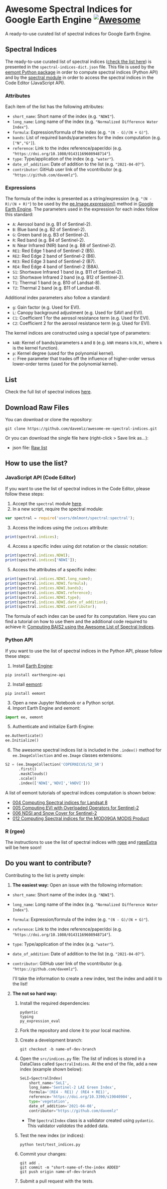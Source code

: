 # Awesome Spectral Indices for Google Earth Engine [![Awesome](https://cdn.rawgit.com/sindresorhus/awesome/d7305f38d29fed78fa85652e3a63e154dd8e8829/media/badge.svg)](https://github.com/sindresorhus/awesome)

A ready-to-use curated list of spectral indices for Google Earth Engine.

## Spectral Indices

The ready-to-use curated list of spectral indices ([check the list here](https://github.com/davemlz/awesome-ee-spectral-indices/blob/main/output/spectral-indices-dict.json)) is presented in the `spectral-indices-dict.json` file. This file is used by the [eemont Python package](https://github.com/davemlz/eemont) in order to compute spectral indices (Python API) and by the [spectral module](https://code.earthengine.google.com/?accept_repo=users/dmlmont/spectral) in order to access the spectral indices in the Code Editor (JavaScript API).

### Attributes

Each item of the list has the following attributes:

- `short_name`: Short name of the index (e.g. `"NDWI"`).
- `long_name`: Long name of the index (e.g. `"Normalized Difference Water Index"`).
- `formula`: Expression/formula of the index (e.g. `"(N - G)/(N + G)"`).
- `bands`: List of required bands/parameters for the index computation (e.g. `["N","G"]`).
- `reference`: Link to the index reference/paper/doi (e.g. `"https://doi.org/10.1080/01431169608948714"`).
- `type`: Type/application of the index (e.g. `"water"`).
- `date_of_addition`: Date of addition to the list (e.g. `"2021-04-07"`).
- `contributor`: GitHub user link of the vcontributor (e.g. `"https://github.com/davemlz"`).

### Expressions

The formula of the index is presented as a string/expression (e.g. `"(N - R)/(N + R)"`) to be used by the [ee.Image.expression()](https://developers.google.com/earth-engine/apidocs/ee-image-expression) method in [Google Earth Engine](https://earthengine.google.com/). The parameters used in the expression for each index follow this standard:

- `A`: Aerosol band (e.g. B1 of Sentinel-2).
- `B`: Blue band (e.g. B2 of Sentinel-2).
- `G`: Green band (e.g. B3 of Sentinel-2).
- `R`: Red band (e.g. B4 of Sentinel-2).
- `N`: Near Infrared (NIR) band (e.g. B8 of Sentinel-2).
- `RE1`: Red Edge 1 band of Sentinel-2 (B5).
- `RE2`: Red Edge 2 band of Sentinel-2 (B6).
- `RE3`: Red Edge 3 band of Sentinel-2 (B7).
- `RE4`: Red Edge 4 band of Sentinel-2 (B8A).
- `S1`: Shortwave Infrared 1 band (e.g. B11 of Sentinel-2).
- `S2`: Shortwave Infrared 2 band (e.g. B12 of Sentinel-2).
- `T1`: Thermal 1 band (e.g. B10 of Landsat-8).
- `T2`: Thermal 2 band (e.g. B11 of Landsat-8).

Additional index parameters also follow a standard:

- `g`: Gain factor (e.g. Used for EVI).
- `L`: Canopy background adjustment (e.g. Used for SAVI and EVI).
- `C1`: Coefficient 1 for the aerosol resistance term (e.g. Used for EVI).
- `C2`: Coefficient 2 for the aerosol resistance term (e.g. Used for EVI).

The kernel indices are constructed using a special type of parameters:

- `kAB`: Kernel of bands/parameters `A` and `B` (e.g. `kNR` means `k(N,R)`, where `k` is the kernel function).
- `p`: Kernel degree (used for the polynomial kernel).
- `c`: Free parameter that trades off the influence of higher-order versus lower-order terms (used for the polynomial kernel).

## List

Check the full list of spectral indices [here](https://github.com/davemlz/awesome-ee-spectral-indices/blob/main/output/spectral-indices-dict.json).

## Download Raw Files

You can download or clone the repository:

```
git clone https://github.com/davemlz/awesome-ee-spectral-indices.git
```

Or you can download the single file here (right-click > Save link as...):

- json file: [Raw list](https://github.com/davemlz/awesome-ee-spectral-indices/blob/main/output/spectral-indices-dict.json)

## How to use the list?

### JavaScript API (Code Editor)

If you want to use the list of spectral indices in the Code Editor, please follow these steps:

1. Accept the `spectral` module [here](https://code.earthengine.google.com/?accept_repo=users/dmlmont/spectral).
2. In a new script, require the spectral module:

```javascript
var spectral = require('users/dmlmont/spectral:spectral');
```

3. Access the indices using the `indices` attribute:

```javascript
print(spectral.indices);
```

4. Access a specific index using dot notation or the classic notation:

```javascript
print(spectral.indices.NDWI);
print(spectral.indices['NDWI']);
```

5. Access the attributes of a specific index:

```javascript
print(spectral.indices.NDWI.long_name);
print(spectral.indices.NDWI.formula);
print(spectral.indices.NDWI.bands);
print(spectral.indices.NDWI.reference);
print(spectral.indices.NDWI.type);
print(spectral.indices.NDWI.date_of_addition);
print(spectral.indices.NDWI.contributor);
```

The formula of each index can be used for its computation. Here you can find a tutorial on how to use them and the additional code required to achieve it: [Computing BAIS2 using the Awesome List of Spectral Indices](https://code.earthengine.google.com/15716a9f3e91e454538eebe1dcb5efbe).

### Python API

If you want to use the list of spectral indices in the Python API, please follow these steps:

1. Install [Earth Engine](https://developers.google.com/earth-engine/guides/python_install):

```
pip install earthengine-api
```

2. Install [eemont](https://github.com/davemlz/eemont):

```
pip install eemont
```

3. Open a new Jupyter Notebook or a Python script.
4. Import Earth Engine and eemont:

```python
import ee, eemont
```

5. Authenticate and initialize Earth Engine:

```python
ee.Authenticate()
ee.Initialize()
```

6. The awesome spectral indices list is included in the `.index()` method for `ee.ImageCollection` and `ee.Image` classes extensions:

```python
S2 = (ee.ImageCollection('COPERNICUS/S2_SR')
      .first()
      .maskClouds()
      .scale()
      .index(['NDWI','NDVI','kNDVI']))
```

A list of eemont tutorials of spectral indices computation is shown below:

- [004 Computing Spectral indices for Landsat 8](https://github.com/davemlz/eemont/blob/master/tutorials/004-Computing-Spectral-Indices-Landsat-8.ipynb)
- [005 Computing EVI with Overloaded Operators for Sentinel-2](https://github.com/davemlz/eemont/blob/master/tutorials/005-EVI-with-Overloaded-Operators-Sentinel-2.ipynb)
- [006 NDSI and Snow Cover for Sentinel-2](https://github.com/davemlz/eemont/blob/master/tutorials/006-NDSI-and-Snow-Cover-Sentinel-2-MOD10A2.ipynb)
- [012 Computing Spectral indices for the MOD09GA MODIS Product](https://github.com/davemlz/eemont/blob/master/tutorials/012-Spectral-Indices-MODIS-MOD09GA.ipynb)

### R (rgee)

The instructions to use the list of spectral indices with [rgee](https://github.com/r-spatial/rgee) and [rgeeExtra](https://github.com/r-earthengine/rgeeExtra) will be here soon!

## Do you want to contribute?

Contributing to the list is pretty simple:

1. **The easiest way:** Open an issue with the following information:

- `short_name`: Short name of the index (e.g. `"NDWI"`).
- `long_name`: Long name of the index (e.g. `"Normalized Difference Water Index"`).
- `formula`: Expression/formula of the index (e.g. `"(N - G)/(N + G)"`).
- `reference`: Link to the index reference/paper/doi (e.g. `"https://doi.org/10.1080/01431169608948714"`).
- `type`: Type/application of the index (e.g. `"water"`).
- `date_of_addition`: Date of addition to the list (e.g. `"2021-04-07"`).
- `contributor`: GitHub user link of the vcontributor (e.g. `"https://github.com/davemlz"`).

    I'll take the information to create a new index, test the index and add it to the list!

2. **The not so hard way:**

    1. Install the required dependencies:
    
        ```
        pydantic
        typing
        py_expression_eval
        ```
    
    2. Fork the repository and clone it to your local machine.
    3. Create a development branch:
    
        ```
        git checkout -b name-of-dev-branch
        ```
    
    4. Open the `src/indices.py` file: The list of indices is stored in a DataClass called `SpectralIndices`. At the end of the file, add a new index (example shown below):
    
        ```python
        SeLI=SpectralIndex(
            short_name='SeLI',
            long_name='Sentinel-2 LAI Green Index',
            formula='(RE4 - RE1) / (RE4 + RE1)',
            reference='https://doi.org/10.3390/s19040904',
            type='vegetation',
            date_of_addition='2021-04-08',
            contributor="https://github.com/davemlz"
        ```
    
        - The `SpectralIndex` class is a validator created using `pydantic`. This validator *validates* the added data.
        
    5. Test the new index (or indices):
    
        ```
        python test/test_indices.py
        ```
    
    6. Commit your changes:
    
        ```
        git add .
        git commit -m "short-name-of-the-index ADDED"
        git push origin name-of-dev-branch
        ```
    
    7. Submit a pull request with the tests.